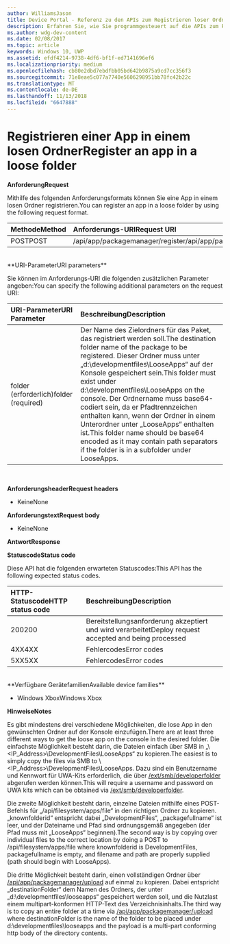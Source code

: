 ```yaml
---
author: WilliamsJason
title: Device Portal - Referenz zu den APIs zum Registrieren loser Ordner
description: Erfahren Sie, wie Sie programmgesteuert auf die APIs zum Registrieren loser Ordner zugreifen.
ms.author: wdg-dev-content
ms.date: 02/08/2017
ms.topic: article
keywords: Windows 10, UWP
ms.assetid: efdf4214-9738-4df6-bf1f-ed7141696ef6
ms.localizationpriority: medium
ms.openlocfilehash: cb80e2dbd7ebdfbb05bd642b9875a9cd7cc356f3
ms.sourcegitcommit: 71e8eae5c077a7740e5606298951bb78fc42b22c
ms.translationtype: MT
ms.contentlocale: de-DE
ms.lasthandoff: 11/13/2018
ms.locfileid: "6647888"
---
```

# <a name="register-an-app-in-a-loose-folder"></a><span data-ttu-id="3606f-104">Registrieren einer App in einem losen Ordner</span><span class="sxs-lookup"><span data-stu-id="3606f-104">Register an app in a loose folder</span></span>  

**<span data-ttu-id="3606f-105">Anforderung</span><span class="sxs-lookup"><span data-stu-id="3606f-105">Request</span></span>**

<span data-ttu-id="3606f-106">Mithilfe des folgenden Anforderungsformats können Sie eine App in einem losen Ordner registrieren.</span><span class="sxs-lookup"><span data-stu-id="3606f-106">You can register an app in a loose folder by using the following request format.</span></span>

<span data-ttu-id="3606f-107">Methode</span><span class="sxs-lookup"><span data-stu-id="3606f-107">Method</span></span>      | <span data-ttu-id="3606f-108">Anforderungs-URI</span><span class="sxs-lookup"><span data-stu-id="3606f-108">Request URI</span></span>
:------     | :------
<span data-ttu-id="3606f-109">POST</span><span class="sxs-lookup"><span data-stu-id="3606f-109">POST</span></span> | <span data-ttu-id="3606f-110">/api/app/packagemanager/register</span><span class="sxs-lookup"><span data-stu-id="3606f-110">/api/app/packagemanager/register</span></span>
<br />
**<span data-ttu-id="3606f-111">URI-Parameter</span><span class="sxs-lookup"><span data-stu-id="3606f-111">URI parameters</span></span>**

<span data-ttu-id="3606f-112">Sie können im Anforderungs-URI die folgenden zusätzlichen Parameter angeben:</span><span class="sxs-lookup"><span data-stu-id="3606f-112">You can specify the following additional parameters on the request URI:</span></span>

<span data-ttu-id="3606f-113">URI-Parameter</span><span class="sxs-lookup"><span data-stu-id="3606f-113">URI Parameter</span></span>      | <span data-ttu-id="3606f-114">Beschreibung</span><span class="sxs-lookup"><span data-stu-id="3606f-114">Description</span></span>
:------     | :-----
<span data-ttu-id="3606f-115">folder (erforderlich)</span><span class="sxs-lookup"><span data-stu-id="3606f-115">folder (required)</span></span> | <span data-ttu-id="3606f-116">Der Name des Zielordners für das Paket, das registriert werden soll.</span><span class="sxs-lookup"><span data-stu-id="3606f-116">The destination folder name of the package to be registered.</span></span> <span data-ttu-id="3606f-117">Dieser Ordner muss unter „d:\developmentfiles\LooseApps“ auf der Konsole gespeichert sein.</span><span class="sxs-lookup"><span data-stu-id="3606f-117">This folder must exist under d:\developmentfiles\LooseApps on the console.</span></span> <span data-ttu-id="3606f-118">Der Ordnername muss base64-codiert sein, da er Pfadtrennzeichen enthalten kann, wenn der Ordner in einem Unterordner unter „LooseApps“ enthalten ist.</span><span class="sxs-lookup"><span data-stu-id="3606f-118">This folder name should be base64 encoded as it may contain path separators if the folder is in a subfolder under LooseApps.</span></span>
<br />

**<span data-ttu-id="3606f-119">Anforderungsheader</span><span class="sxs-lookup"><span data-stu-id="3606f-119">Request headers</span></span>**

- <span data-ttu-id="3606f-120">Keine</span><span class="sxs-lookup"><span data-stu-id="3606f-120">None</span></span>

**<span data-ttu-id="3606f-121">Anforderungstext</span><span class="sxs-lookup"><span data-stu-id="3606f-121">Request body</span></span>**

- <span data-ttu-id="3606f-122">Keine</span><span class="sxs-lookup"><span data-stu-id="3606f-122">None</span></span>

**<span data-ttu-id="3606f-123">Antwort</span><span class="sxs-lookup"><span data-stu-id="3606f-123">Response</span></span>**

**<span data-ttu-id="3606f-124">Statuscode</span><span class="sxs-lookup"><span data-stu-id="3606f-124">Status code</span></span>**

<span data-ttu-id="3606f-125">Diese API hat die folgenden erwarteten Statuscodes:</span><span class="sxs-lookup"><span data-stu-id="3606f-125">This API has the following expected status codes.</span></span>

<span data-ttu-id="3606f-126">HTTP-Statuscode</span><span class="sxs-lookup"><span data-stu-id="3606f-126">HTTP status code</span></span>      | <span data-ttu-id="3606f-127">Beschreibung</span><span class="sxs-lookup"><span data-stu-id="3606f-127">Description</span></span>
:------     | :-----
<span data-ttu-id="3606f-128">200</span><span class="sxs-lookup"><span data-stu-id="3606f-128">200</span></span> | <span data-ttu-id="3606f-129">Bereitstellungsanforderung akzeptiert und wird verarbeitet</span><span class="sxs-lookup"><span data-stu-id="3606f-129">Deploy request accepted and being processed</span></span>
<span data-ttu-id="3606f-130">4XX</span><span class="sxs-lookup"><span data-stu-id="3606f-130">4XX</span></span> | <span data-ttu-id="3606f-131">Fehlercodes</span><span class="sxs-lookup"><span data-stu-id="3606f-131">Error codes</span></span>
<span data-ttu-id="3606f-132">5XX</span><span class="sxs-lookup"><span data-stu-id="3606f-132">5XX</span></span> | <span data-ttu-id="3606f-133">Fehlercodes</span><span class="sxs-lookup"><span data-stu-id="3606f-133">Error codes</span></span>
<br />
**<span data-ttu-id="3606f-134">Verfügbare Gerätefamilien</span><span class="sxs-lookup"><span data-stu-id="3606f-134">Available device families</span></span>**

* <span data-ttu-id="3606f-135">Windows Xbox</span><span class="sxs-lookup"><span data-stu-id="3606f-135">Windows Xbox</span></span>

**<span data-ttu-id="3606f-136">Hinweise</span><span class="sxs-lookup"><span data-stu-id="3606f-136">Notes</span></span>**

<span data-ttu-id="3606f-137">Es gibt mindestens drei verschiedene Möglichkeiten, die lose App in den gewünschten Ordner auf der Konsole einzufügen.</span><span class="sxs-lookup"><span data-stu-id="3606f-137">There are at least three different ways to get the loose app on the console in the desired folder.</span></span> <span data-ttu-id="3606f-138">Die einfachste Möglichkeit besteht darin, die Dateien einfach über SMB in „\\<IP_Address>\DevelopmentFiles\LooseApps“ zu kopieren.</span><span class="sxs-lookup"><span data-stu-id="3606f-138">The easiest is to simply copy the files via SMB to \\<IP_Address>\DevelopmentFiles\LooseApps.</span></span> <span data-ttu-id="3606f-139">Dazu sind ein Benutzername und Kennwort für UWA-Kits erforderlich, die über [/ext/smb/developerfolder](wdp-smb-api.md) abgerufen werden können.</span><span class="sxs-lookup"><span data-stu-id="3606f-139">This will require a username and password on UWA kits which can be obtained via [/ext/smb/developerfolder](wdp-smb-api.md).</span></span> 

<span data-ttu-id="3606f-140">Die zweite Möglichkeit besteht darin, einzelne Dateien mithilfe eines POST-Befehls für „/api/filesystem/apps/file“ in den richtigen Ordner zu kopieren. „knownfolderid“ entspricht dabei „DevelopmentFiles“, „packagefullname“ ist leer, und der Dateiname und Pfad sind ordnungsgemäß angegeben (der Pfad muss mit „LooseApps“ beginnen).</span><span class="sxs-lookup"><span data-stu-id="3606f-140">The second way is by copying over individual files to the correct location by doing a POST to /api/filesystem/apps/file where knownfolderid is DevelopmentFiles, packagefullname is empty, and filename and path are properly supplied (path should begin with LooseApps).</span></span>

<span data-ttu-id="3606f-141">Die dritte Möglichkeit besteht darin, einen vollständigen Ordner über [/api/app/packagemanager/upload](wdp-folder-upload.md) auf einmal zu kopieren. Dabei entspricht „destinationFolder“ dem Namen des Ordners, der unter „d:\developmentfiles\looseapps“ gespeichert werden soll, und die Nutzlast einem multipart-konformen HTTP-Text des Verzeichnisinhalts.</span><span class="sxs-lookup"><span data-stu-id="3606f-141">The third way is to copy an entire folder at a time via [/api/app/packagemanager/upload](wdp-folder-upload.md) where destinationFolder is the name of the folder to be placed under d:\developmentfiles\looseapps and the payload is a multi-part conforming http body of the directory contents.</span></span>

